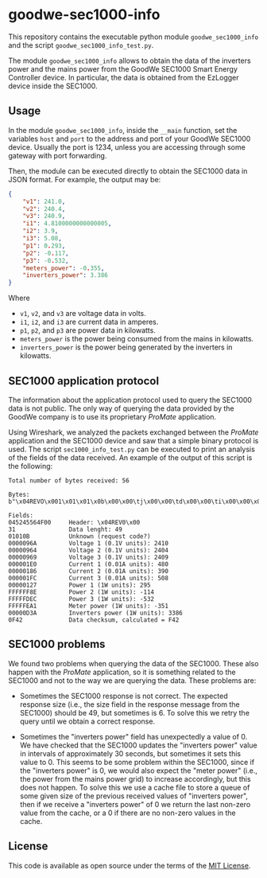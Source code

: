 # goodwe-sec1000-info

This repository contains the executable python module `goodwe_sec1000_info` and the script `goodwe_sec1000_info_test.py`.

The module `goodwe_sec1000_info` allows to obtain the data of the inverters power and the mains power from the GoodWe SEC1000 Smart Energy Controller device. In particular, the data is obtained from the EzLogger device inside the SEC1000.

## Usage 

In the module `goodwe_sec1000_info`, inside the `__main` function, set the variables `host` and `port` to the address and port of your GoodWe SEC1000 device. Usually the port is 1234, unless you are accessing through some gateway with port forwarding.

Then, the module can be executed directly to obtain the SEC1000 data in JSON format. For example, the output may be:

```json
{
    "v1": 241.0,
    "v2": 240.4,
    "v3": 240.9,
    "i1": 4.8100000000000005,
    "i2": 3.9,
    "i3": 5.08,
    "p1": 0.293,
    "p2": -0.117,
    "p3": -0.532,
    "meters_power": -0.355,
    "inverters_power": 3.386
}
```

Where
- `v1`, `v2`, and `v3` are voltage data in volts.
- `i1`, `i2`, and `i3` are current data in amperes.
- `p1`, `p2`, and `p3` are power data in kilowatts.
- `meters_power` is the power being consumed from the mains in kilowatts.
- `inverters_power` is the power being generated by the inverters in kilowatts. 


## SEC1000 application protocol

The information about the application protocol used to query the SEC1000 data is not public. The only way of querying the data provided by the GoodWe company is to use its proprietary *ProMate* application.

Using Wireshark, we analyzed the packets exchanged between the *ProMate* application and the SEC1000 device and saw that a simple binary protocol is used. The script `sec1000_info_test.py` can be executed to print an analysis of the fields of the data received. An example of the output of this script is the following:

```
Total number of bytes received: 56

Bytes:
b"\x04REVO\x001\x01\x01\x0b\x00\x00\tj\x00\x00\td\x00\x00\ti\x00\x00\x01\xe0\x00\x00\x01\x86\x00\x00\x01\xfc\x00\x00\x01'\xff\xff\xff\x8e\xff\xff\xfd\xec\xff\xff\xfe\xa1\x00\x00\r:\x0fB"

Fields:
045245564F00     Header: \x04REV0\x00
31               Data lenght: 49
01010B           Unknown (request code?)
0000096A         Voltage 1 (0.1V units): 2410
00000964         Voltage 2 (0.1V units): 2404
00000969         Voltage 3 (0.1V units): 2409
000001E0         Current 1 (0.01A units): 480
00000186         Current 2 (0.01A units): 390
000001FC         Current 3 (0.01A units): 508
00000127         Power 1 (1W units): 295
FFFFFF8E         Power 2 (1W units): -114
FFFFFDEC         Power 3 (1W units): -532
FFFFFEA1         Meter power (1W units): -351
00000D3A         Inverters power (1W units): 3386
0F42             Data checksum, calculated = F42
```

## SEC1000 problems

We found two problems when querying the data of the SEC1000. These also happen with the *ProMate* application, so it is something related to the SEC1000 and not to the way we are querying the data. These problems are:

- Sometimes the SEC1000 response is not correct. The expected response size (i.e., the size field in the response message from the SEC1000) should be 49, but sometimes is 6. To solve this we retry the query until we obtain a correct response.

- Sometimes the "inverters power" field has unexpectedly a value of 0. We have checked that the SEC1000 updates the "inverters power" value in intervals of approximately 30 seconds, but sometimes it sets this value to 0. This seems to be some problem within the SEC1000, since if the "inverters power" is 0, we would also expect the "meter power" (i.e., the power from the mains power grid) to increase accordingly, but this does not happen. To solve this we use a cache file to store a queue of some given size of the previous received values of "inverters power", then if we receive a "inverters power" of 0 we return the last non-zero value from the cache, or a 0 if there are no non-zero values in the cache.

## License

This code is available as open source under the terms of the [MIT License](https://opensource.org/licenses/MIT).
